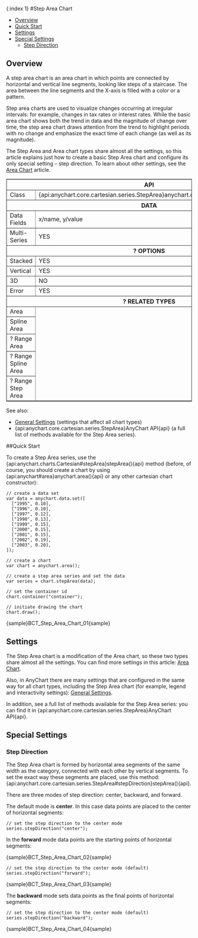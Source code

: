 {:index 1}
#Step Area Chart

* [Overview](#overview)
* [Quick Start](#quick_start)
* [Settings](#settings)
* [Special Settings](#special_settings)
  * [Step Direction](#step_direction)

## Overview

A step area chart is an area chart in which points are connected by horizontal and vertical line segments, looking like steps of a staircase. The area between the line segments and the X-axis is filled with a color or a pattern.

Step area charts are used to visualize changes occurring at irregular intervals: for example, changes in tax rates or interest rates. While the basic area chart shows both the trend in data and the magnitude of change over time, the step area chart draws attention from the trend to highlight periods with no change and emphasize the exact time of each change (as well as its magnitude).

The Step Area and Area chart types share almost all the settings, so this article explains just how to create a basic Step Area chart and configure its only special setting – step direction. To learn about other settings, see the [Area Chart](Area_Chart) article.

<table border="1" class="dtTABLE">
<tr><th colspan=2>API</th></tr>
<tr><td>Class</td><td>{api:anychart.core.cartesian.series.StepArea}anychart.core.cartesian.series.StepArea{api}</td></tr>
<tr><th colspan=2>DATA</th></tr>
<tr><td>Data Fields</td><td>x/name, y/value</td></tr>
<tr><td>Multi-Series</td><td>YES</td></tr>
<tr><th colspan=2>? OPTIONS</th></tr>
<tr><td>Stacked</td><td>YES</td></tr>
<tr><td>Vertical</td><td>YES</td></tr>
<tr><td>3D</td><td>NO</td></tr>
<tr><td>Error</td><td>YES</td></tr>
<tr><th colspan=2>? RELATED TYPES</th></tr>
<tr><td>Area</td></tr>
<tr><td>Spline Area</td></tr>
<tr><td>? Range Area</td></tr>
<tr><td>? Range Spline Area</td></tr>
<tr><td>? Range Step Area</td></tr>
</table>

See also:

* [General Settings](General_Settings) (settings that affect all chart types)
* {api:anychart.core.cartesian.series.StepArea}AnyChart API{api} (a full list of methods available for the Step Area series).

##Quick Start

To create a Step Area series, use the {api:anychart.charts.Cartesian#stepArea}stepArea(){api} method (before, of course, you should create a chart by using {api:anychart#area}anychart.area(){api} or any other cartesian chart constructor):

```
// create a data set
var data = anychart.data.set([
  ["1995", 0.10],
  ["1996", 0.10],
  ["1997", 0.12],
  ["1998", 0.13],
  ["1999", 0.15],
  ["2000", 0.15],
  ["2001", 0.15],
  ["2002", 0.19],
  ["2003", 0.20],
]);

// create a chart
var chart = anychart.area();

// create a step area series and set the data
var series = chart.stepArea(data);

// set the container id
chart.container("container");

// initiate drawing the chart
chart.draw();
```

{sample}BCT\_Step\_Area\_Chart\_01{sample}

## Settings

The Step Area chart is a modification of the Area chart, so these two types share almost all the settings. You can find more settings in this article: [Area Chart](Area_Chart).

Also, in AnyChart there are many settings that are configured in the same way for all chart types, including the Step Area chart (for example, legend and interactivity settings): [General Settings](General_Settings).

In addition, see a full list of methods available for the Step Area series: you can find it in {api:anychart.core.cartesian.series.StepArea}AnyChart API{api}.

## Special Settings 

### Step Direction

The Step Area chart is formed by horizontal area segments of the same width as the category, connected with each other by vertical segments. To set the exact way these segments are placed, use this method: {api:anychart.core.cartesian.series.StepArea#stepDirection}stepArea(){api}.

There are three modes of step direction: center, backward, and forward.

The default mode is <strong>center</strong>. In this case data points are placed to the center of horizontal segments:

```
// set the step direction to the center mode
series.stepDirection("center");
```

In the <strong>forward</strong> mode data points are the starting points of horizontal segments:  

{sample}BCT\_Step\_Area\_Chart\_02{sample}

```
// set the step direction to the center mode (default)
series.stepDirection("forward");
```

{sample}BCT\_Step\_Area\_Chart\_03{sample}

The <strong>backward</strong> mode sets data points as the final points of horizontal segments: 

```
// set the step direction to the center mode (default)
series.stepDirection("backward");
```

{sample}BCT\_Step\_Area\_Chart\_04{sample}